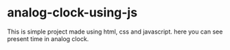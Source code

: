 # analog-clock-using-js
This is simple project made using html, css and javascript.
here you can see present time in analog clock.
